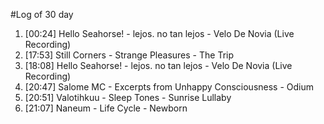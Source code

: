 #Log of 30 day

1. [00:24] Hello Seahorse! - lejos. no tan lejos - Velo De Novia (Live Recording)
1. [17:53] Still Corners - Strange Pleasures - The Trip
1. [18:08] Hello Seahorse! - lejos. no tan lejos - Velo De Novia (Live Recording)
1. [20:47] Salome MC - Excerpts from Unhappy Consciousness - Odium
1. [20:51] Valotihkuu - Sleep Tones - Sunrise Lullaby
1. [21:07] Naneum - Life Cycle - Newborn
